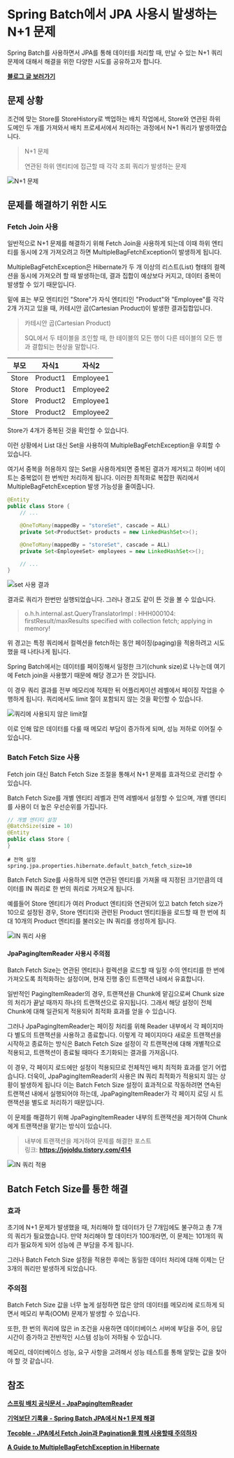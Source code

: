 
# Spring Batch에서 JPA 사용시 발생하는 N+1 문제

Spring Batch를 사용하면서 JPA를 통해 데이터를 처리할 때, 만날 수 있는 N+1 쿼리 문제에 대해서 해결을 위한 다양한 시도를 공유하고자 합니다.

<a href="https://woosungkim0123.github.io/posts/batch_n_1/" target="_blank"><strong>블로그 글 보러가기</strong></a>

## 문제 상황

조건에 맞는 Store를 StoreHistory로 백업하는 배치 작업에서, Store와 연관된 하위 도메인 두 개를 가져와서 배치 프로세서에서 처리하는 과정에서 N+1 쿼리가 발생하였습니다.

> N+1 문제
>
> 연관된 하위 엔티티에 접근할 때 각각 조회 쿼리가 발생하는 문제

![N+1 문제](image/n_1.png)

## 문제를 해결하기 위한 시도

### Fetch Join 사용

일반적으로 N+1 문제를 해결하기 위해 Fetch Join을 사용하게 되는데 이때 하위 엔티티를 동시에 2개 가져오려고 하면 MultipleBagFetchException이 발생하게 됩니다.

MultipleBagFetchException은 Hibernate가 두 개 이상의 리스트(List) 형태의 컬렉션을 동시에 가져오려 할 때 발생하는데, 결과 집합이 예상보다 커지고, 데이터 중복이 발생할 수 있기 때문입니다.

밑에 표는 부모 엔티티인 "Store"가 자식 엔티티인 "Product"와 "Employee"를 각각 2개 가지고 있을 때, 카테시안 곱(Cartesian Product)이 발생한 결과집합입니다.

> 카테시안 곱(Cartesian Product)
>
> SQL에서 두 테이블을 조인할 때, 한 테이블의 모든 행이 다른 테이블의 모든 행과 결합되는 현상을 말합니다.

|부모 | 자식1 | 자식2|
|------|---|---|
|Store|Product1|Employee1|
|Store|Product1|Employee2|
|Store|Product2|Employee1|
|Store|Product2|Employee2|

Store가 4개가 중복된 것을 확인할 수 있습니다.

이런 상황에서 List 대신 Set을 사용하여 MultipleBagFetchException을 우회할 수 있습니다.

여기서 중복을 허용하지 않는 Set을 사용하게되면 중복된 결과가 제거되고 하이버 네이트는 중복없이 한 번씩만 처리하게 됩니다. 이러한 최적화로 복잡한 쿼리에서 MultipleBagFetchException 발생 가능성을 줄여줍니다.

```java
@Entity
public class Store {
    // ...

    @OneToMany(mappedBy = "storeSet", cascade = ALL)
    private Set<ProductSet> products = new LinkedHashSet<>();

    @OneToMany(mappedBy = "storeSet", cascade = ALL)
    private Set<EmployeeSet> employees = new LinkedHashSet<>();

    // ...
}
```

![set 사용 결과](image/n_2.png)

결과로 쿼리가 한번만 실행되었습니다. 그러나 경고도 같이 뜬 것을 볼 수 있습니다.

> o.h.h.internal.ast.QueryTranslatorImpl   : HHH000104: firstResult/maxResults specified with collection fetch; applying in memory!

위 경고는 특정 쿼리에서 컬렉션을 fetch하는 동안 페이징(paging)을 적용하려고 시도했을 때 나타나게 됩니다.

Spring Batch에서는 데이터를 페이징해서 일정한 크기(chunk size)로 나누는데 여기에 Fetch join을 사용했기 때문에 해당 경고가 뜬 것입니다.

이 경우 쿼리 결과를 전부 메모리에 적재한 뒤 어플리케이션 레벨에서 페이징 작업을 수행하게 됩니다. 쿼리에서도 limit 절이 포함되지 않는 것을 확인할 수 있습니다.

![쿼리에 사용되지 않은 limit절](image/n_3.png)

이로 인해 많은 데이터를 다룰 때 메모리 부담이 증가하게 되며, 성능 저하로 이어질 수 있습니다.

### Batch Fetch Size 사용

Fetch join 대신 Batch Fetch Size 조절을 통해서 N+1 문제를 효과적으로 관리할 수 있습니다.

Batch Fetch Size를 개별 엔티티 레벨과 전역 레벨에서 설정할 수 있으며, 개별 엔티티를 사용이 더 높은 우선순위를 가집니다.

```java
// 개별 엔티티 설정
@BatchSize(size = 10)
@Entity
public class Store {
}
```

```properties
# 전역 설정
spring.jpa.properties.hibernate.default_batch_fetch_size=10
```

Batch Fetch Size를 사용하게 되면 연관된 엔티티를 가져올 때 지정된 크기만큼의 데이터를 IN 쿼리로 한 번의 쿼리로 가져오게 됩니다.

예를들어 Store 엔티티가 여러 Product 엔티티와 연관되어 있고 batch fetch size가 10으로 설정된 경우, Store 엔티티와 관련된 Product 엔티티들을 로드할 때 한 번에 최대 10개의 Product 엔티티를 불러오는 IN 쿼리를 생성하게 됩니다.

![IN 쿼리 사용](image/n_4.png)

#### JpaPagingItemReader 사용시 주의점

Batch Fetch Size는 연관된 엔티티나 컬렉션을 로드할 때 일정 수의 엔티티를 한 번에 가져오도록 최적화하는 설정이며, 현재 진행 중인 트랜잭션 내에서 유효합니다.

일반적인 PagingItemReader의 경우, 트랜잭션을 Chunk에 맡김으로써 Chunk size의 처리가 끝날 때까지 하나의 트랜잭션으로 유지됩니다. 그래서 해당 설정이 전체 Chunk에 대해 일관되게 적용되어 최적화 효과를 얻을 수 있습니다.

그러나 JpaPagingItemReader는 페이징 처리를 위해 Reader 내부에서 각 페이지마다 별도의 트랜잭션을 사용하고 종료합니다. 이렇게 각 페이지마다 새로운 트랜잭션을 시작하고 종료하는 방식은 Batch Fetch Size 설정이 각 트랜잭션에 대해 개별적으로 적용되고, 트랜잭션이 종료될 때마다 초기화되는 결과를 가져옵니다.

이 경우, 각 페이지 로드에만 설정이 적용되므로 전체적인 배치 최적화 효과를 얻기 어렵습니다. 더욱이, JpaPagingItemReader의 사용은 IN 쿼리 최적화가 적용되지 않는 상황이 발생하게 됩니다 이는 Batch Fetch Size 설정이 효과적으로 작동하려면 연속된 트랜잭션 내에서 실행되어야 하는데, JpaPagingItemReader가 각 페이지 로딩 시 트랜잭션을 별도로 처리하기 때문입니다.

이 문제를 해결하기 위해 JpaPagingItemReader 내부의 트랜잭션을 제거하여 Chunk에게 트랜잭션을 맡기는 방식이 있습니다.

> 내부에 트랜잭션을 제거하여 문제를 해결한 포스트   
> 링크: <a href="https://jojoldu.tistory.com/414" target="_blank"><strong>https://jojoldu.tistory.com/414</strong></a>

![IN 쿼리 적용](image/n_5.png)

## Batch Fetch Size를 통한 해결

### 효과

초기에 N+1 문제가 발생했을 때, 처리해야 할 데이터가 단 7개임에도 불구하고 총 7개의 쿼리가 필요했습니다. 만약 처리해야 할 데이터가 100개라면, 이 문제는 101개의 쿼리가 필요하게 되어 성능에 큰 부담을 주게 됩니다.

그러나 Batch Fetch Size 설정을 적용한 후에는 동일한 데이터 처리에 대해 이제는 단 3개의 쿼리만 발생하게 되었습니다.

### 주의점

Batch Fetch Size 값을 너무 높게 설정하면 많은 양의 데이터를 메모리에 로드하게 되면서 메모리 부족(OOM) 문제가 발생할 수 있습니다.

또한, 한 번의 쿼리에 많은 in 조건을 사용하면 데이터베이스 서버에 부담을 주어, 응답 시간이 증가하고 전반적인 시스템 성능이 저하될 수 있습니다.

메모리, 데이터베이스 성능, 요구 사항을 고려해서 성능 테스트를 통해 알맞는 값을 찾아야 할 것 같습니다.

## 참조

<a href="https://docs.spring.io/spring-batch/docs/current/api/org/springframework/batch/item/database/JpaPagingItemReader.html" target="_blank"><strong>스프링 배치 공식문서 - JpaPagingItemReader</strong></a>

<a href="https://jojoldu.tistory.com/414" target="_blank"><strong>기억보단 기록을 - Spring Batch JPA에서 N+1 문제 해결</strong></a>

<a href="https://tecoble.techcourse.co.kr/post/2020-10-21-jpa-fetch-join-paging/" target="_blank"><strong>
Tecoble - JPA에서 Fetch Join과 Pagination을 함께 사용할때 주의하자</strong></a>

<a href="https://www.baeldung.com/java-hibernate-multiplebagfetchexception" target="_blank"><strong>
A Guide to MultipleBagFetchException in Hibernate</strong></a>



